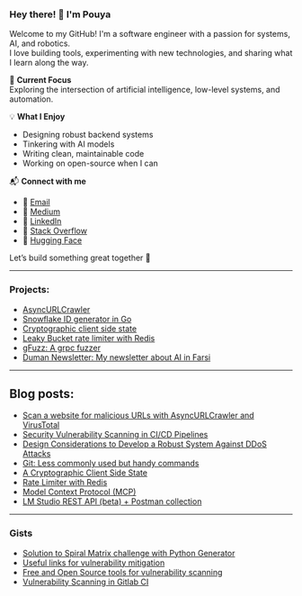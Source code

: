 ### Hey there! 👋 I'm Pouya

Welcome to my GitHub! I'm a software engineer with a passion for systems, AI, and robotics.  
I love building tools, experimenting with new technologies, and sharing what I learn along the way.

🔭 **Current Focus**  
Exploring the intersection of artificial intelligence, low-level systems, and automation.

💡 **What I Enjoy**  
- Designing robust backend systems  
- Tinkering with AI models  
- Writing clean, maintainable code  
- Working on open-source when I can  

📬 **Connect with me**  
- 📧 [Email](mailto:pouya.esmaeili.g@gmail.com)  
- 📝 [Medium](https://medium.com/@pouya.esmaeili.g)  
- 💼 [LinkedIn](https://www.linkedin.com/in/pouya-e-9124b839/)  
- 💬 [Stack Overflow](https://stackoverflow.com/users/13118327/pouya-esmaeili?tab=profile)  
- 🤗 [Hugging Face](https://huggingface.co/Pouyae)

Let’s build something great together 🚀

---

### Projects: 
- [AsyncURLCrawler](https://github.com/PouyaEsmaeili/AsyncURLCrawler)
- [Snowflake ID generator in Go](https://github.com/PouyaEsmaeili/SnowflakeID)
- [Cryptographic client side state](https://github.com/PouyaEsmaeili/CryptographicClientSideUserState)
- [Leaky Bucket rate limiter with Redis](https://github.com/PouyaEsmaeili/RateLimiter)
- [gFuzz: A grpc fuzzer](https://github.com/PouyaEsmaeili/gFuzz)
- [Duman Newsletter: My newsletter about AI in Farsi](https://github.com/duman-ai)

---

## Blog posts:
- [Scan a website for malicious URLs with AsyncURLCrawler and VirusTotal](https://medium.com/@pouya.esmaeili.g/viruscan-a-website-for-malicious-url-with-asyncurlcrawler-and-virus-total-2adaef0201c3)
- [Security Vulnerability Scanning in CI/CD Pipelines](https://medium.com/@pouya.esmaeili.g/security-vulnerability-scanning-in-ci-cd-pipelines-75e566caee95)
- [Design Considerations to Develop a Robust System Against DDoS Attacks](https://medium.com/@pouya.esmaeili.g/design-considerations-to-develop-a-robust-system-against-ddos-attacks-b62bf75a796f?source=friends_link&sk=7554fe1487c0288f8f7a5638874a96ef)
- [Git: Less commonly used but handy commands](https://medium.com/@pouya.esmaeili.g/git-less-commonly-used-but-handy-commands-d189e0619f47?source=friends_link&sk=797a152a02f805c830f20eaf64a41e8f)
- [A Cryptographic Client Side State](https://medium.com/@pouya.esmaeili.g/a-cryptographic-client-side-user-state-dd6085100c73?source=friends_link&sk=eeec49909cfd51c8062262358b7a923d)
- [Rate Limiter with Redis](https://medium.com/@pouya.esmaeili.g/rate-limiter-with-redis-ac6913932bf5?source=friends_link&sk=bb59d7a999b6ae21e1d84fa22dc85a93)
- [Model Context Protocol (MCP)](https://github.com/PouyaEsmaeili/mcp?tab=readme-ov-file)
- [LM Studio REST API (beta) + Postman collection](https://github.com/PouyaEsmaeili/lm-studio)

---

### Gists
- [Solution to Spiral Matrix challenge with Python Generator](https://gist.github.com/PouyaEsmaeili/3a37ba0a3ba663e4b7bed067013e2cac)
- [Useful links for vulnerability mitigation](https://gist.github.com/PouyaEsmaeili/01c3950623545f00646c2bb3d341979a)
- [Free and Open Source tools for vulnerability scanning](https://gist.github.com/PouyaEsmaeili/7c857ed1db8e4b0fc0ece1907d5c24a6)
- [Vulnerability Scanning in Gitlab CI](https://gist.github.com/PouyaEsmaeili/9eb24e0ce9588f4738b11c55b8b15138)
